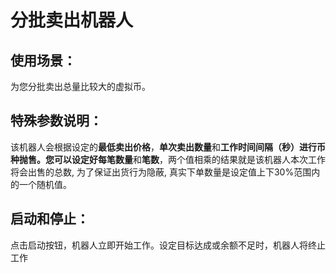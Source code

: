 # 分批卖出机器人

## 使用场景：

为您分批卖出总量比较大的虚拟币。

## 特殊参数说明：

该机器人会根据设定的**最低卖出价格**，**单次卖出数量**和**工作时间间隔（秒）进行币种抛售。您可以设定好每笔数量**和**笔数**，两个值相乘的结果就是该机器人本次工作将会出售的总数, 为了保证出货行为隐蔽, 真实下单数量是设定值上下30%范围内的一个随机值。

## 启动和停止：

点击启动按钮，机器人立即开始工作。设定目标达成或余额不足时，机器人将终止工作
